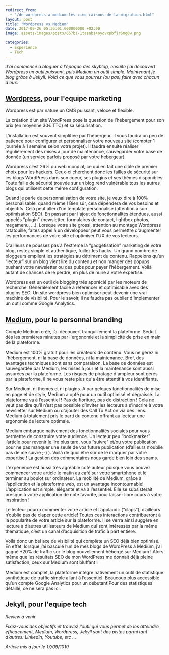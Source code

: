 ```yaml
---
redirect_from:
  - "/de-wordpress-a-medium-les-cinq-raisons-de-la-migration.html"
layout: post
title: "Wordpress vs Medium"
date: 2017-09-26 05:36:01.000000000 +02:00
image: assets/images/posts/657b1-1tasnb14oyovxpbfjr6mg6w.png

categories:
  - Experience
  - Tech
---
```


_J'ai commencé à bloguer à l'époque des skyblog, ensuite j'ai découvert Wordpress un outil puissant, puis Medium un outil simple. Maintenant je blog grâce à Jekyll. Voici ce que vous pourrez (ou pas) faire avec chacun d'eux._

## [Wordpress](https://fr.wordpress.org/), pour l'equipe marketing

Wordpress est par nature un CMS puissant, véloce et flexible.

La création d’un site WordPress pose la question de l’hébergement pour son prix (en moyenne 30€ TTC) et sa sécurisation.

L’installation est souvent simplifiée par l’hébergeur. Il vous faudra un peu de patience pour configurer et personnaliser votre nouveau site (compter 1 journée à 1 semaine selon votre projet). Il faudra ensuite réaliser régulièrement des mises à jour de maintenance, sauvegarder votre base de donnée (un service parfois proposé par votre hébergeur).

Wordpress c’est 26% du web mondial, ce qui en fait une cible de premier choix pour les hackers. Ceux-ci cherchent donc les failles de sécurité sur les blogs WordPress dans son coeur, ses plugins et ses thèmes disponibles. Toute faille de sécurité trouvée sur un blog rend vulnérable tous les autres blogs qui utilisent cette même configuration.

Quand je parle de personnalisation de votre site, je veux dire à 100% personalisable, quand même ! Bien sûr, cela dépendera de vos besoins et objectifs. Celà peut aller d'un template personnalisé (attention à son optimisation SEO). En passant par l'ajout de fonctionnalités étendues, aussi appelés "plugin" (newsletter, formulaires de contact, lightbox photos, megamenu, ...). Lorsque votre site grossi, attention au montage Wordpress ratatouille, faites appel à un développeur peut vous permettre d'augmenter les performances de votre site et optimiser l'UX de vos lecteurs.

D'ailleurs ne poussez pas à l'extreme la “gadgétisation” marketing de votre blog, restez simple et authentique, fuillez les hacks. Un grand nombre de bloggeurs empilent les stratégies au détriment du contenu. Rappelons qu’un “lecteur” sur un blog vient lire du contenu et non manger des popups pushant votre newsletter ou des pubs pour payer l’hébergement. Voilà autant de chances de le perdre, en plus de nuire à votre expertise.

Wordpress est un outil de blogging très apprécié par les moteurs de recherche. Généralement facile à référencer et optimisable avec des plugins SEO. Un site wordpress bien optimiser peut devenir une vrai machine de visibilité. Pour le savoir, il ne faudra pas oublier d'implémenter un outil comme Google Analytics.

## [Medium](https://medium.com/), pour le personnal branding

Compte Medium créé, j’ai découvert tranquillement la plateforme. Séduit dès les premières minutes par l'ergonomie et la simplicité de prise en main de la plateforme.

Medium est 100% gratuit pour les créateurs de contenu. Vous ne gérez ni l'hébergement, ni la base de données, ni la maintenance. Bref, des avantages techniques sont sans comparaison. La base de données est sauvegardée par Medium, les mises à jour et la maintenance sont aussi assurées par la plateforme. Les risques de piratage d'ampleur sont gérés par la plateforme, il ne vous reste plus qu'a être attentif à vos identifiants.

Sur Medium, ni thèmes et ni plugins. A par qelques fonctionnalités de mise en page et de style, Medium a opté pour un outil optimisé et dégraissé. La plateforme va à l’essentiel ! Pas de fioriture, pas de distraction ! Cela ne veut pas dire qu’il n’est pas possible d’inviter les lecteurs à s’inscrire à votre newsletter sur Medium ou d'ajouter des Call To Action via des liens. Medium à totalement pris le parti du contenu offrant au lecteur une ergonomie de lecture optimale.

Medium embarque nativement des fonctionnalités sociales pour vous permettre de construire votre audience. Un lecteur peu “bookmarker” l’article pour revenir le lire plus tard, vous “suivre” et/ou votre publication pour ne pas manquer une seule de vos future publication (d’ailleurs n’oublie pas de me suivre ;-) ). Voilà de quoi être sûr de le marquer par votre expertise ! La gestion des commentaires nous garde bien loin des spams.

L'expérience est aussi très agréable coté auteur puisque vous pouvez commencer votre article le matin au café sur votre smartphone et le terminer au boulot sur ordinateur. La mobilité de Medium, grâce à l’application et la plateforme web, est un avantage incontournable! L’application est simple, élégante et va à l’essentiel. Elle se subsisterait presque à votre application de note favorite, pour laisser libre cours à votre inspiration !

Le lecteur pourra commenter votre article et l’applaudir (“claps”), d’ailleurs n’oublie pas de claper cette article! Toutes ces interactions contribueront à la popularité de votre article sur la plateforme. Il se verra ainsi suggéré en lecture à d’autres utilisateurs de Medium qui sont intéressés par la même thématique, c’est un canal d’acquisition de trafic à part entière.

Voilà donc un bel axe de visibilité qui complète un SEO déjà bien optimisé. En effet, lorsque j’ai basculé l’un de mes blogs de WordPress à Medium, j’ai gagné +20% de traffic sur le blog nouvellement hébergé sur Medium ! Alors même que les résultats SEO de mon WordPress me donnait déjà pleine satisfaction, ceux sur Medium sont bluffant !

Medium est complet, la plateforme intègre nativement un outil de statistique synthétique de traffic simple allant à l’essentiel. Beaucoup plus accessible qu’un compte Google Analytics pour un débutant!Pour des statistiques détaillé, ce ne sera pas ici.

## Jekyll, pour l'equipe tech

_Review à venir_

_Fixez-vous des objectifs et trouvez l’outil qui vous permet de les atteindre efficacement, Medium, Wordpress, Jekyll sont des pistes parmi tant d’autres: Linkedin, Youtube, etc …_

_Article mis à jour le 17/09/1019_
